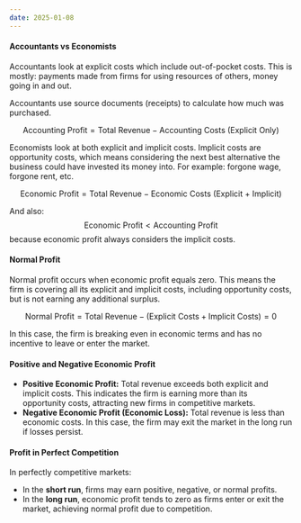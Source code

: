 ```yaml
---
date: 2025-01-08
---
```

#### Accountants vs Economists
Accountants look at explicit costs which include out-of-pocket costs. This is mostly: payments made from firms for using resources of others, money going in and out.

Accountants use source documents (receipts) to calculate how much was purchased.

$$\text{Accounting Profit} = \text{Total Revenue} - \text{Accounting Costs (Explicit Only)}$$

Economists look at both explicit and implicit costs. Implicit costs are opportunity costs, which means considering the next best alternative the business could have invested its money into. For example: forgone wage, forgone rent, etc. 

$$\text{Economic Profit} = \text{Total Revenue} - \text{Economic Costs (Explicit + Implicit)}$$

And also:
$$\text{Economic Profit} < \text{Accounting Profit}$$
because economic profit always considers the implicit costs.
#### Normal Profit
Normal profit occurs when economic profit equals zero. This means the firm is covering all its explicit and implicit costs, including opportunity costs, but is not earning any additional surplus. 

$$\text{Normal Profit} = \text{Total Revenue} - (\text{Explicit Costs} + \text{Implicit Costs}) = 0$$

In this case, the firm is breaking even in economic terms and has no incentive to leave or enter the market.

#### Positive and Negative Economic Profit
- **Positive Economic Profit:** Total revenue exceeds both explicit and implicit costs. This indicates the firm is earning more than its opportunity costs, attracting new firms in competitive markets.
- **Negative Economic Profit (Economic Loss):** Total revenue is less than economic costs. In this case, the firm may exit the market in the long run if losses persist.

#### Profit in Perfect Competition
In perfectly competitive markets:
- In the **short run**, firms may earn positive, negative, or normal profits.
- In the **long run**, economic profit tends to zero as firms enter or exit the market, achieving normal profit due to competition.